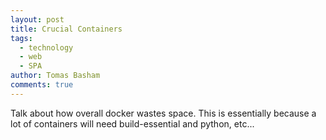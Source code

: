```yaml
---
layout: post
title: Crucial Containers
tags:
  - technology
  - web
  - SPA
author: Tomas Basham
comments: true
---
```


Talk about how overall docker wastes space. This is essentially because a lot of containers will need build-essential and python, etc...